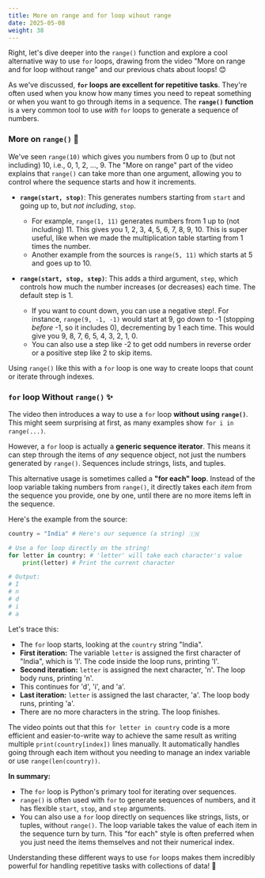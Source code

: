 ```yaml
---
title: More on range and for loop wihout range
date: 2025-05-08
weight: 38
---
```


Right, let's dive deeper into the `range()` function and explore a cool alternative way to use `for` loops, drawing from the video "More on range and for loop without range" and our previous chats about loops! 😊

As we've discussed, **`for` loops are excellent for repetitive tasks**. They're often used when you know how many times you need to repeat something or when you want to go through items in a sequence. The **`range()` function** is a very common tool to use *with* `for` loops to generate a sequence of numbers.

### More on `range()` 🔢

We've seen `range(10)` which gives you numbers from 0 up to (but not including) 10, i.e., 0, 1, 2, ..., 9.
The "More on range" part of the video explains that `range()` can take more than one argument, allowing you to control where the sequence starts and how it increments.

*   **`range(start, stop)`**: This generates numbers starting from `start` and going up to, but *not including*, `stop`.
    *   For example, `range(1, 11)` generates numbers from 1 up to (not including) 11. This gives you 1, 2, 3, 4, 5, 6, 7, 8, 9, 10. This is super useful, like when we made the multiplication table starting from 1 times the number.
    *   Another example from the sources is `range(5, 11)` which starts at 5 and goes up to 10.

*   **`range(start, stop, step)`**: This adds a third argument, `step`, which controls how much the number increases (or decreases) each time. The default step is 1.
    *   If you want to count down, you can use a negative step!. For instance, `range(9, -1, -1)` would start at 9, go down to -1 (stopping *before* -1, so it includes 0), decrementing by 1 each time. This would give you 9, 8, 7, 6, 5, 4, 3, 2, 1, 0.
    *   You can also use a step like -2 to get odd numbers in reverse order or a positive step like 2 to skip items.

Using `range()` like this with a `for` loop is one way to create loops that count or iterate through indexes.

### `for` loop Without `range()` ✨

The video then introduces a way to use a `for` loop **without using `range()`**. This might seem surprising at first, as many examples show `for i in range(...)`.

However, a `for` loop is actually a **generic sequence iterator**. This means it can step through the items of *any* sequence object, not just the numbers generated by `range()`. Sequences include strings, lists, and tuples.

This alternative usage is sometimes called a **"for each" loop**. Instead of the loop variable taking numbers from `range()`, it directly takes each *item* from the sequence you provide, one by one, until there are no more items left in the sequence.

Here's the example from the source:

```python
country = "India" # Here's our sequence (a string) 🇮🇳

# Use a for loop directly on the string!
for letter in country: # 'letter' will take each character's value
    print(letter) # Print the current character

# Output:
# I
# n
# d
# i
# a
```


Let's trace this:
*   The `for` loop starts, looking at the `country` string "India".
*   **First iteration:** The variable `letter` is assigned the first character of "India", which is 'I'. The code inside the loop runs, printing 'I'.
*   **Second iteration:** `letter` is assigned the next character, 'n'. The loop body runs, printing 'n'.
*   This continues for 'd', 'i', and 'a'.
*   **Last iteration:** `letter` is assigned the last character, 'a'. The loop body runs, printing 'a'.
*   There are no more characters in the string. The loop finishes.

The video points out that this `for letter in country` code is a more efficient and easier-to-write way to achieve the same result as writing multiple `print(country[index])` lines manually. It automatically handles going through each item without you needing to manage an index variable or use `range(len(country))`.

**In summary:**
*   The `for` loop is Python's primary tool for iterating over sequences.
*   `range()` is often used with `for` to generate sequences of numbers, and it has flexible `start`, `stop`, and `step` arguments.
*   You can also use a `for` loop directly on sequences like strings, lists, or tuples, without `range()`. The loop variable takes the value of each item in the sequence turn by turn. This "for each" style is often preferred when you just need the items themselves and not their numerical index.

Understanding these different ways to use `for` loops makes them incredibly powerful for handling repetitive tasks with collections of data! 💪